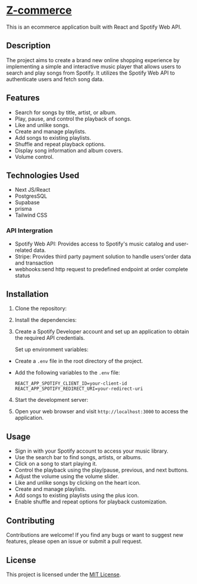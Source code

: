 # [Z-commerce](https://zcommerce-silk.vercel.app/)

This is an ecommerce application built with React and Spotify Web API.

## Description

The project aims to create a brand new online shopping experience by implementing a simple and interactive music player that allows users to search and play songs from Spotify. It utilizes the Spotify Web API to authenticate users and fetch song data.

## Features

- Search for songs by title, artist, or album.
- Play, pause, and control the playback of songs.
- Like and unlike songs.
- Create and manage playlists.
- Add songs to existing playlists.
- Shuffle and repeat playback options.
- Display song information and album covers.
- Volume control.

## Technologies Used

- Next JS/React
- PostgresSQL
- Supabase
- prisma
- Tailwind CSS
  

### API Intergration
- Spotify Web API: Provides access to Spotify's music catalog and user-related data.
- Stripe: Provides third party payment solution to handle users'order data and transaction
- webhooks:send http request to predefined endpoint at order complete status

## Installation

1. Clone the repository:

2. Install the dependencies:

3. Create a Spotify Developer account and set up an application to obtain the required API credentials.

   Set up environment variables:

- Create a `.env` file in the root directory of the project.
- Add the following variables to the `.env` file:

  ```
  REACT_APP_SPOTIFY_CLIENT_ID=your-client-id
  REACT_APP_SPOTIFY_REDIRECT_URI=your-redirect-uri
  ```

4. Start the development server:

5. Open your web browser and visit `http://localhost:3000` to access the application.

## Usage

- Sign in with your Spotify account to access your music library.
- Use the search bar to find songs, artists, or albums.
- Click on a song to start playing it.
- Control the playback using the play/pause, previous, and next buttons.
- Adjust the volume using the volume slider.
- Like and unlike songs by clicking on the heart icon.
- Create and manage playlists.
- Add songs to existing playlists using the plus icon.
- Enable shuffle and repeat options for playback customization.

## Contributing

Contributions are welcome! If you find any bugs or want to suggest new features, please open an issue or submit a pull request.

## License

This project is licensed under the [MIT License](https://github.com/Opengundumstyle/Zcommerce/blob/main/LICENSE.txt).



